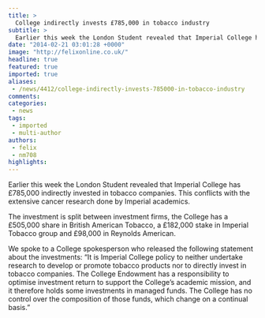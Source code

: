```yaml
---
title: >
  College indirectly invests £785,000 in tobacco industry
subtitle: >
  Earlier this week the London Student revealed that Imperial College has £785,000 indirectly invested in tobacco companies. This conflicts with the extensive cancer research done by Imperial academics.
date: "2014-02-21 03:01:28 +0000"
image: "http://felixonline.co.uk/"
headline: true
featured: true
imported: true
aliases:
 - /news/4412/college-indirectly-invests-785000-in-tobacco-industry
comments:
categories:
 - news
tags:
 - imported
 - multi-author
authors:
 - felix
 - nm708
highlights:
---
```


Earlier this week the London Student revealed that Imperial College has £785,000 indirectly invested in tobacco companies. This conflicts with the extensive cancer research done by Imperial academics.

The investment is split between investment firms, the College has a £505,000 share in British American Tobacco, a £182,000 stake in Imperial Tobacco group and £98,000 in Reynolds American.

We spoke to a College spokesperson who released the following statement about the investments: “It is Imperial College policy to neither undertake research to develop or promote tobacco products nor to directly invest in tobacco companies. The College Endowment has a responsibility to optimise investment return to support the College’s academic mission, and it therefore holds some investments in managed funds. The College has no control over the composition of those funds, which change on a continual basis.”
